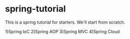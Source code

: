 # spring-tutorial
This is a spring tutorial for starters.
We'll start from scratch.

1)Spring IoC
2)Spring AOP
3)Spring MVC
4)Spring Cloud
